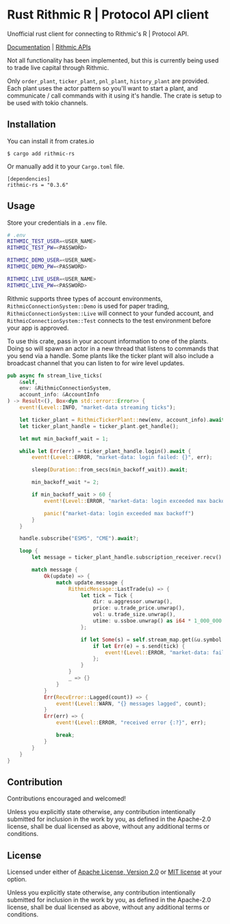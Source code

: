 # Rust Rithmic R | Protocol API client

Unofficial rust client for connecting to Rithmic's R | Protocol API.

[Documentation](https://docs.rs/rithmic-rs/latest/rithmic_rs/) | [Rithmic APIs](https://www.rithmic.com/apis)


Not all functionality has been implemented, but this is currently being used to trade live capital through Rithmic.

Only `order_plant`, `ticker_plant`, `pnl_plant`, `history_plant` are provided. Each plant uses the actor pattern so you'll want to start a plant, and communicate / call commands with it using it's handle. The crate is setup to be used with tokio channels.

## Installation

You can install it from crates.io

```
$ cargo add rithmic-rs
```

Or manually add it to your `Cargo.toml` file.


```
[dependencies]
rithmic-rs = "0.3.6"
```

## Usage

Store your credentials in a `.env` file.

```sh
# .env
RITHMIC_TEST_USER=<USER_NAME>
RITHMIC_TEST_PW=<PASSWORD>

RITHMIC_DEMO_USER=<USER_NAME>
RITHMIC_DEMO_PW=<PASSWORD>

RITHMIC_LIVE_USER=<USER_NAME>
RITHMIC_LIVE_PW=<PASSWORD>
```

Rithmic supports three types of account environments, `RithmicConnectionSystem::Demo` is used for paper trading, `RithmicConnectionSystem::Live` will connect to your funded account, and `RithmicConnectionSystem::Test` connects to the test environment before your app is approved.

To use this crate, pass in your account information to one of the plants. Doing so will spawn an actor in a new thread that listens to commands that you send via a handle. Some plants like the ticker plant will also include a broadcast channel that you can listen to for wire level updates.

```rust
pub async fn stream_live_ticks(
    &self,
    env: &RithmicConnectionSystem,
    account_info: &AccountInfo
) -> Result<(), Box<dyn std::error::Error>> {
    event!(Level::INFO, "market-data streaming ticks");

    let ticker_plant = RithmicTickerPlant::new(env, account_info).await;
    let ticker_plant_handle = ticker_plant.get_handle();

    let mut min_backoff_wait = 1;

    while let Err(err) = ticker_plant_handle.login().await {
        event!(Level::ERROR, "market-data: login failed: {}", err);

        sleep(Duration::from_secs(min_backoff_wait)).await;

        min_backoff_wait *= 2;

        if min_backoff_wait > 60 {
            event!(Level::ERROR, "market-data: login exceeded max backoff");

            panic!("market-data: login exceeded max backoff")
        }
    }

    handle.subscribe("ESM5", "CME").await?;

    loop {
        let message = ticker_plant_handle.subscription_receiver.recv().await;

        match message {
            Ok(update) => {
                match update.message {
                    RithmicMessage::LastTrade(u) => {
                        let tick = Tick {
                            dir: u.aggressor.unwrap(),
                            price: u.trade_price.unwrap(),
                            vol: u.trade_size.unwrap(),
                            utime: u.ssboe.unwrap() as i64 * 1_000_000 + u.usecs.unwrap() as i64
                        };

                        if let Some(s) = self.stream_map.get(&u.symbol.unwrap()) {
                            if let Err(e) = s.send(tick) {
                                event!(Level::ERROR, "market-data: failed to send tick: {}", e);
                            };
                        }
                    }
                    _ => {}
                }
            }
            Err(RecvError::Lagged(count)) => {
                event!(Level::WARN, "{} messages lagged", count);
            }
            Err(err) => {
                event!(Level::ERROR, "received error {:?}", err);

                break;
            }
        }
    }
}
```

## Contribution

Contributions encouraged and welcomed!

Unless you explicitly state otherwise, any contribution intentionally submitted
for inclusion in the work by you, as defined in the Apache-2.0 license, shall be
dual licensed as above, without any additional terms or conditions.

## License

Licensed under either of [Apache License, Version 2.0](LICENSE-APACHE) or
[MIT license](LICENSE-MIT) at your option.

Unless you explicitly state otherwise, any contribution intentionally submitted
for inclusion in the work by you, as defined in the Apache-2.0 license, shall
be dual licensed as above, without any additional terms or conditions.
